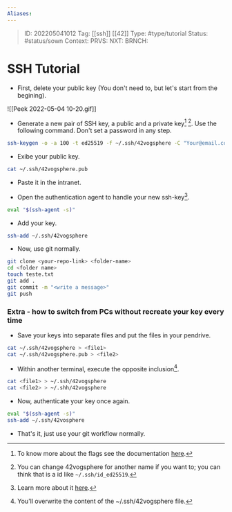 ```yaml
---
Aliases: 
---
```

> ID: 202205041012
> Tag: [[ssh]] [[42]]
> Type: #type/tutorial
> Status: #status/sown 
> Context: 
> PRVS: 
> NXT: 
> BRNCH: 

<!-- DRAFT NOTES
 
-->

# SSH Tutorial

- First, delete your public key (You don't need to, but let's start from the begining).

![[Peek 2022-05-04 10-20.gif]]

- Generate a new pair of SSH key, a public and a private key[^1] [^2]. Use the following command. Don't set a password in any step.

```bash
ssh-keygen -o -a 100 -t ed25519 -f ~/.ssh/42vogsphere -C "Your@email.com"
```

- Exibe your public key.

```bash
cat ~/.ssh/42vogsphere.pub
```

- Paste it in the intranet.

- Open the authentication agent to handle your new ssh-key[^3].

```bash
eval "$(ssh-agent -s)"
```

- Add your key.

```bash
ssh-add ~/.ssh/42vogsphere
```

- Now, use git normally.

```bash
git clone <your-repo-link> <folder-name>
cd <folder name>
touch teste.txt
git add .
git commit -m "<write a message>"
git push
```

### Extra - how to switch from PCs without recreate your key every time

- Save your keys into separate files and put the files in your pendrive.

```bash
cat ~/.ssh/42vogsphere > <file1>
cat ~/.ssh/42vogsphere.pub > <file2>
```

- Within another terminal, execute the opposite inclusion[^4].

```bash
cat <file1> > ~/.ssh/42vogsphere
cat <file2> > ~/.shh/42vogsphere
```

- Now, authenticate your key once again.

```bash
eval "$(ssh-agent -s)"
ssh-add ~/.ssh/42vosphere
``` 

- That's it, just use your git workflow normally.

[^1]: To know more about the flags see the documentation [here](https://man7.org/linux/man-pages/man1/ssh-keygen.1.html).
[^2]: You can change 42vogsphere for another name if you want to; you can think that is a id like `~/.ssh/id_ed25519`.
[^3]: Learn more about it [here](https://man7.org/linux/man-pages/man1/ssh-agent.1.html).
[^4]: You'll overwrite the content of the ~/.ssh/42vogsphere file.